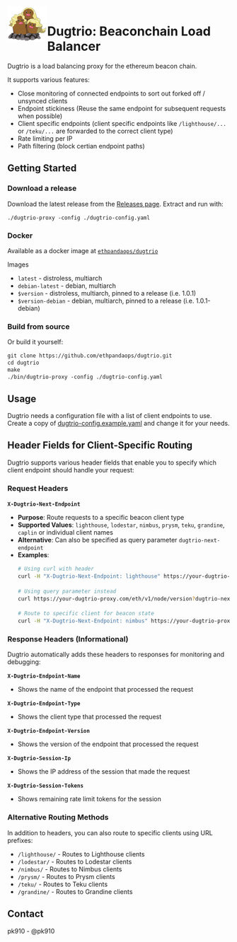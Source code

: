<img align="left" src="./.github/resources/dugtrio.png" width="90">
<h1>Dugtrio: Beaconchain Load Balancer</h1>

Dugtrio is a load balancing proxy for the ethereum beacon chain.

It supports various features:
* Close monitoring of connected endpoints to sort out forked off / unsynced clients
* Endpoint stickiness (Reuse the same endpoint for subsequent requests when possible)
* Client specific endpoints (client specific endpoints like `/lighthouse/...` or `/teku/...` are forwarded to the correct client type)
* Rate limiting per IP
* Path filtering (block certian endpoint paths)

## Getting Started

### Download a release
Download the latest release from the [Releases page](https://github.com/ethpandaops/dugtrio/releases). Extract and run with:

```
./dugtrio-proxy -config ./dugtrio-config.yaml
```

### Docker
Available as a docker image at [`ethpandaops/dugtrio`](https://hub.docker.com/r/ethpandaops/dugtrio)

Images
* `latest` - distroless, multiarch
* `debian-latest` - debian, multiarch
* `$version` - distroless, multiarch, pinned to a release (i.e. 1.0.1)
* `$version-debian` - debian, multiarch, pinned to a release (i.e. 1.0.1-debian)

### Build from source

Or build it yourself:

```
git clone https://github.com/ethpandaops/dugtrio.git
cd dugtrio
make
./bin/dugtrio-proxy -config ./dugtrio-config.yaml
```

## Usage

Dugtrio needs a configuration file with a list of client endpoints to use.
Create a copy of [dugtrio-config.example.yaml](https://github.com/ethpandaops/dugtrio/blob/master/dugtrio-config.example.yaml) and change it for your needs.

## Header Fields for Client-Specific Routing

Dugtrio supports various header fields that enable you to specify which client endpoint should handle your request:

### Request Headers

**`X-Dugtrio-Next-Endpoint`**
- **Purpose**: Route requests to a specific beacon client type
- **Supported Values**: `lighthouse`, `lodestar`, `nimbus`, `prysm`, `teku`, `grandine`, `caplin` or individual client names
- **Alternative**: Can also be specified as query parameter `dugtrio-next-endpoint`
- **Examples**: 
  ```bash
  # Using curl with header
  curl -H "X-Dugtrio-Next-Endpoint: lighthouse" https://your-dugtrio-proxy.com/eth/v1/node/version
  
  # Using query parameter instead
  curl https://your-dugtrio-proxy.com/eth/v1/node/version?dugtrio-next-endpoint=teku
  
  # Route to specific client for beacon state
  curl -H "X-Dugtrio-Next-Endpoint: nimbus" https://your-dugtrio-proxy.com/eth/v1/beacon/states/head/root
  ```

### Response Headers (Informational)

Dugtrio automatically adds these headers to responses for monitoring and debugging:

**`X-Dugtrio-Endpoint-Name`**
- Shows the name of the endpoint that processed the request

**`X-Dugtrio-Endpoint-Type`**
- Shows the client type that processed the request

**`X-Dugtrio-Endpoint-Version`**
- Shows the version of the endpoint that processed the request

**`X-Dugtrio-Session-Ip`**
- Shows the IP address of the session that made the request

**`X-Dugtrio-Session-Tokens`**
- Shows remaining rate limit tokens for the session

### Alternative Routing Methods

In addition to headers, you can also route to specific clients using URL prefixes:
- `/lighthouse/` - Routes to Lighthouse clients
- `/lodestar/` - Routes to Lodestar clients
- `/nimbus/` - Routes to Nimbus clients
- `/prysm/` - Routes to Prysm clients
- `/teku/` - Routes to Teku clients
- `/grandine/` - Routes to Grandine clients

## Contact

pk910 - @pk910
